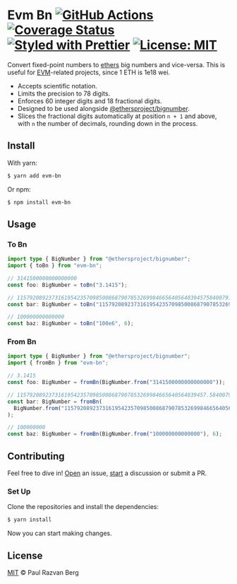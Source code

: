 # Evm Bn [![GitHub Actions][gha-badge]][gha] [![Coverage Status][coveralls-badge]][coveralls] [![Styled with Prettier][prettier-badge]][prettier] [![License: MIT][license-badge]][license]

[gha]: https://github.com/paulrberg/evm-bn/actions
[gha-badge]: https://github.com/paulrberg/evm-bn/actions/workflows/ci.yml/badge.svg
[coveralls]: https://coveralls.io/github/paulrberg/evm-bn
[coveralls-badge]: https://coveralls.io/repos/github/paulrberg/evm-bn/badge.svg?branch=main
[prettier]: https://prettier.io
[prettier-badge]: https://img.shields.io/badge/Code_Style-Prettier-ff69b4.svg
[license]: https://opensource.org/licenses/MIT
[license-badge]: https://img.shields.io/badge/License-MIT-blue.svg

Convert fixed-point numbers to [ethers](https://github.com/ethers-io/ethers.js) big numbers and vice-versa. This is
useful for [EVM](https://ethereum.org)-related projects, since 1 ETH is 1e18 wei.

- Accepts scientific notation.
- Limits the precision to 78 digits.
- Enforces 60 integer digits and 18 fractional digits.
- Designed to be used alongside [@ethersproject/bignumber](https://github.com/ethers-io/ethers.js/tree/master/packages/bignumber).
- Slices the fractional digits automatically at position `n + 1` and above, with `n` the number of decimals, rounding down in the process.

## Install

With yarn:

```sh
$ yarn add evm-bn
```

Or npm:

```sh
$ npm install evm-bn
```

## Usage

### To Bn

```ts
import type { BigNumber } from "@ethersproject/bignumber";
import { toBn } from "evm-bn";

// 3141500000000000000
const foo: BigNumber = toBn("3.1415");

// 115792089237316195423570985008687907853269984665640564039457584007913129639935
const bar: BigNumber = toBn("115792089237316195423570985008687907853269984665640564039457.584007913129639935");

// 100000000000000
const baz: BigNumber = toBn("100e6", 6);
```

### From Bn

```ts
import type { BigNumber } from "@ethersproject/bignumber";
import { fromBn } from "evm-bn";

// 3.1415
const foo: BigNumber = fromBn(BigNumber.from("3141500000000000000"));

// 115792089237316195423570985008687907853269984665640564039457.584007913129639935
const bar: BigNumber = fromBn(
  BigNumber.from("115792089237316195423570985008687907853269984665640564039457584007913129639935"),
);

// 100000000
const baz: BigNumber = fromBn(BigNumber.from("100000000000000"), 6);
```

## Contributing

Feel free to dive in! [Open](https://github.com/paulrberg/evm-bn/issues/new) an issue, [start](https://github.com/paulrberg/evm-bn/discussions/new) a discussion or submit a PR.

### Set Up

Clone the repositories and install the dependencies:

```bash
$ yarn install
```

Now you can start making changes.

## License

[MIT](./LICENSE.md) © Paul Razvan Berg
